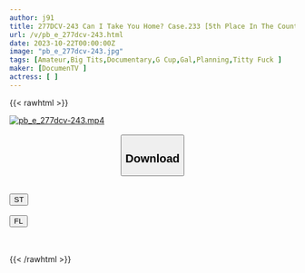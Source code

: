 ```yaml
---
author: j91
title: 277DCV-243 Can I Take You Home? Case.233 [5th Place In The Country! Kanagawa 1st Place] G Cup Super Beautiful Woman! This Cuteness Without Any Processing! Silver Shield Yout●Ber Definitely Changed [Ikuiku Fever SP] ⇒ G Cup Spectacular Angle! Divine Titty Fuck! Amazing Blow Job ⇒ What’s Going On With Your Dick Now? On The Verge Of An Explosion! High-Speed Grinding Intense Pissing Cowgirl Position That Shows Off With Man Pressure ⇒ Clitoris Is Switched! Yankee Bending ● Maiden Orgasm From Peeing! ⇒The Place Where I Changed From A Person Who Used To Do Everything Half-Heartedly.
url: /v/pb_e_277dcv-243.html
date: 2023-10-22T00:00:00Z
image: "pb_e_277dcv-243.jpg"
tags: [Amateur,Big Tits,Documentary,G Cup,Gal,Planning,Titty Fuck ]
maker: [DocumenTV ]
actress: [ ]
---
```



{{< rawhtml >}}

<div class="video" data-videoid="Bz74Gl3l1vcyBMD">
    <a href="javascript:;">
        <img src="https://my.j91.asia/v/pb_e_277dcv-243.jpg" width="WIDTH" height="HEIGHT" alt="pb_e_277dcv-243.mp4" loading="lazy">
    </a>
</div>

<script type="text/javascript" src="https://j91.asia/asset/on-demand-st.js"></script>

<br>
  <link rel="stylesheet" href="https://j91.asia/asset/bs5.css">
  
  <center>
  <button class="btn btn-primary" type="button" data-bs-toggle="collapse" data-bs-target=".multi-collapse" aria-expanded="false" aria-controls="multiCollapseExample1 multiCollapseExample2"><h2>Download</h2></button></center>
</p>
<div class="row">
  <div class="col">
    <div class="collapse multi-collapse" id="multiCollapseExample1">
      <div class="card card-body">
	      	      <br>
<div class="buttons">  
<a href="https://streamtape.to/v/Bz74Gl3l1vcyBMD"><button class="btn-hover color-3"><i class="fa fa-download"></i> ST</button></a></div>
    </div>
  </div>
</div>
  <div class="col">
    <div class="collapse multi-collapse" id="multiCollapseExample2">
      <div class="card card-body">
	      <br>
<div class="buttons">
    <a href="https://filelions.online/f/c1njiub3y4h7"><button class="btn-hover color-9"><i class="fa fa-download"></i> FL</button></a></div>
<br><br>
      </div>
    </div>
  </div>
</div>

{{< /rawhtml >}}